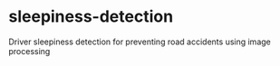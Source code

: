 # sleepiness-detection
Driver sleepiness detection for preventing road accidents
using image processing

